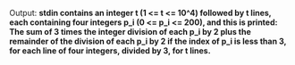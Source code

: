 Output: **stdin contains an integer t (1 <= t <= 10^4) followed by t lines, each containing four integers p_i (0 <= p_i <= 200), and this is printed: The sum of 3 times the integer division of each p_i by 2 plus the remainder of the division of each p_i by 2 if the index of p_i is less than 3, for each line of four integers, divided by 3, for t lines.**